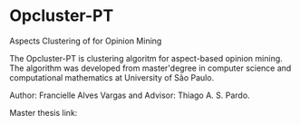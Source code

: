 # Opcluster-PT
Aspects Clustering of for Opinion Mining 

The Opcluster-PT is clustering algoritm for aspect-based opinion mining. The algorithm was developed from master'degree in computer science and computational mathematics at University of São Paulo.

Author: Francielle Alves Vargas and Advisor: Thiago A. S. Pardo. 

Master thesis link: 



